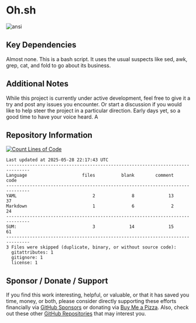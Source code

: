 # Oh.sh

![ansi](https://github.com/user-attachments/assets/5a9060b9-55c3-4683-843a-fd31c7646667)

## Key Dependencies
Almost none. This is a bash script. It uses the usual suspects like sed, awk, grep, cat, and fold to go about its business. 

## Additional Notes
While this project is currently under active development, feel free to give it a try and post any issues you encounter.  Or start a discussion if you would like to help steer the project in a particular direction.  Early days yet, so a good time to have your voice heard.  A

## Repository Information 
[![Count Lines of Code](https://github.com/500Foods/Oh.sh/actions/workflows/main.yml/badge.svg)](https://github.com/500Foods/Oh.sh/actions/workflows/main.yml)
<!--CLOC-START -->
```cloc
Last updated at 2025-05-28 22:17:43 UTC
-------------------------------------------------------------------------------
Language                     files          blank        comment           code
-------------------------------------------------------------------------------
YAML                             2              8             13             37
Markdown                         1              6              2             24
-------------------------------------------------------------------------------
SUM:                             3             14             15             61
-------------------------------------------------------------------------------
3 Files were skipped (duplicate, binary, or without source code):
  gitattributes: 1
  gitignore: 1
  license: 1
```
<!--CLOC-END-->

## Sponsor / Donate / Support
If you find this work interesting, helpful, or valuable, or that it has saved you time, money, or both, please consider directly supporting these efforts financially via [GitHub Sponsors](https://github.com/sponsors/500Foods) or donating via [Buy Me a Pizza](https://www.buymeacoffee.com/andrewsimard500). Also, check out these other [GitHub Repositories](https://github.com/500Foods?tab=repositories&q=&sort=stargazers) that may interest you.
